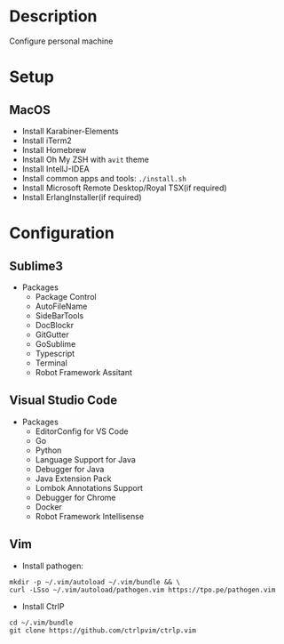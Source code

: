 Description
===

Configure personal machine

Setup
===

MacOS
---

* Install Karabiner-Elements
* Install iTerm2
* Install Homebrew
* Install Oh My ZSH with `avit` theme
* Install IntellJ-IDEA
* Install common apps and tools: `./install.sh`
* Install Microsoft Remote Desktop/Royal TSX(if required)
* Install ErlangInstaller(if required)

Configuration
===

Sublime3
---

* Packages
   * Package Control
   * AutoFileName
   * SideBarTools
   * DocBlockr
   * GitGutter
   * GoSublime
   * Typescript
   * Terminal
   * Robot Framework Assitant

Visual Studio Code
---

* Packages
   * EditorConfig for VS Code
   * Go
   * Python
   * Language Support for Java
   * Debugger for Java
   * Java Extension Pack
   * Lombok Annotations Support
   * Debugger for Chrome
   * Docker
   * Robot Framework Intellisense

Vim
---

* Install pathogen: 

```
mkdir -p ~/.vim/autoload ~/.vim/bundle && \
curl -LSso ~/.vim/autoload/pathogen.vim https://tpo.pe/pathogen.vim
```

* Install CtrlP

```
cd ~/.vim/bundle
git clone https://github.com/ctrlpvim/ctrlp.vim
```
